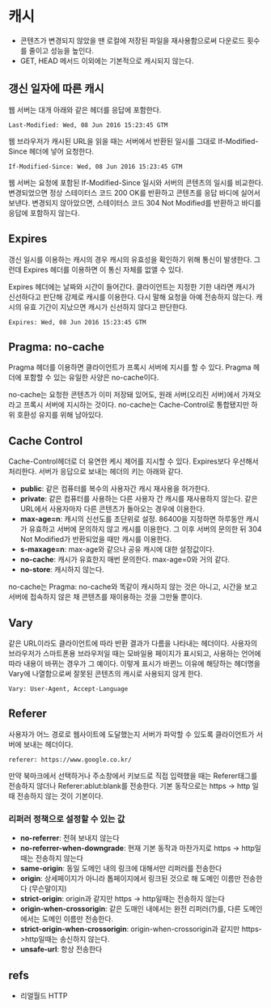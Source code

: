 # 캐시

* 콘텐츠가 변경되지 않았을 땐 로컬에 저장된 파일을 재사용함으로써 다운로드 횟수를 줄이고 성능을 높인다.
* GET, HEAD 메서드 이외에는 기본적으로 캐시되지 않는다.

## 갱신 일자에 따른 캐시

웹 서버는 대개 아래와 같은 헤더를 응답에 포함한다.

```text
Last-Modified: Wed, 08 Jun 2016 15:23:45 GTM
```

웹 브라우저가 캐시된 URL을 읽을 때는 서버에서 반환된 일시를 그대로 If-Modified-Since 헤더에 넣어 요청한다.

```text
If-Modified-Since: Wed, 08 Jun 2016 15:23:45 GTM
```

웹 서버는 요청에 포함된 If-Modified-Since 일시와 서버의 콘텐츠의 일시를 비교한다. 변경되었으면 정상 스테이터스 코드 200 OK를 반환하고 콘텐츠를 응답 바디에 실어서 보낸다. 변경되지 않아았으면, 스테이터스 코드 304 Not Modified를 반환하고 바디를 응답에 포함하지 않는다.

## Expires

갱신 일시를 이용하는 캐시의 경우 캐시의 유효성을 확인하기 위해 통신이 발생한다. 그런데 Expires 헤더를 이용하면 이 통신 자체를 없앨 수 있다.

Expires 헤더에는 날짜와 시간이 들어간다. 클라이언트는 지정한 기한 내라면 캐시가 신선하다고 판단해 강제로 캐시를 이용한다. 다시 말해 요청을 아예 전송하지 않는다. 캐시의 유효 기간이 지났으면 캐시가 신선하지 않다고 판단한다.

```text
Expires: Wed, 08 Jun 2016 15:23:45 GTM
```

## Pragma: no-cache

Pragma 헤더를 이용하면 클라이언트가 프록시 서버에 지시를 할 수 있다. Pragma 헤더에 포함할 수 있는 유일한 사양은 no-cache이다.

no-cache는 요청한 콘텐츠가 이미 저장돼 있어도, 원래 서버\(오리진 서버\)에서 가져오라고 프록시 서버에 지시하는 것이다. no-cache는 Cache-Control로 통합됐지만 하위 호환성 유지를 위해 남아있다.

## Cache Control

Cache-Control헤더로 더 유연한 케시 제어를 지시할 수 있다. Expires보다 우선해서 처리한다. 서버가 응답으로 보내는 헤더의 키는 아래와 같다.

* **public**: 같은 컴퓨터를 복수의 사용자간 캐시 재사용을 허가한다.
* **private**: 같은 컴퓨터를 사용하는 다른 사용자 간 캐시를 재사용하지 않는다. 같은 URL에서 사용자마자 다른 콘텐츠가 돌아오는 경우에 이용한다.
* **max-age=n**: 캐시의 신선도를 초단위로 설정. 86400을 지정하면 하루동안 캐시가 유효하고 서버에 문의하지 않고 캐시를 이용한다. 그 이후 서버의 문의한 뒤 304 Not Modified가 반환되었을 때만 캐시를 이용한다.
* **s-maxage=n**: max-age와 같으나 공유 캐시에 대한 설정값이다.
* **no-cache**: 캐시가 유효한지 매번 문의한다. max-age=0와 거의 같다.
* **no-store**: 캐시하지 않는다.

no-cache는 Pragma: no-cache와 똑같이 캐시하지 않는 것은 아니고, 시간을 보고 서버에 접속하지 않은 채 콘텐츠를 재이용하는 것을 그만둘 뿐이다.

## Vary

같은 URL이라도 클라이언트에 따라 반환 결과가 다름을 나타내는 헤더이다. 사용자의 브라우저가 스마트폰용 브라우저일 때는 모바일용 페이지가 표시되고, 사용하는 언어에 따라 내용이 바뀌는 경우가 그 예이다. 이렇게 표시가 바뀐느 이유에 해당하는 헤더명을 Vary에 나열함으로써 잘못된 콘텐츠의 캐시로 사용되지 않게 한다.

```text
Vary: User-Agent, Accept-Language
```

## Referer

사용자가 어느 경로로 웹사이트에 도달했는지 서버가 파악할 수 있도록 클라이언트가 서버에 보내는 헤더이다.

```text
referer: https://www.google.co.kr/
```

만약 북마크에서 선택하거나 주소창에서 키보드로 직접 입력했을 때는 Referer태그를 전송하지 않더나 Referer:ablut:blank를 전송한다. 기본 동작으로는 https -&gt; http 일때 전송하지 않는 것이 기본이다.

### 리퍼러 정책으로 설정할 수 있는 값

* **no-referrer**: 전혀 보내지 않는다
* **no-referrer-when-downgrade**: 현재 기본 동작과 마찬가지로 https -&gt; http일때는 전송하지 않는다
* **same-origin**: 동일 도메인 내의 링크에 대해서만 리퍼러를 전송한다
* **origin**: 상세페이지가 아니라 톱페이지에서 링크된 것으로 해 도메인 이름만 전송한다 \(무슨말이지\)
* **strict-origin**: origin과 같지만 https -&gt; http일때는 전송하지 않는다
* **origin-when-crossorigin**: 같은 도매인 내에서는 완전 리퍼러\(?\)를, 다른 도메인에서는 도메인 이름만 전송한다.
* **strict-origin-when-crossorigin**: origin-when-crossorigin과 같지만 https-&gt;http일때는 송신하지 않는다.
* **unsafe-url**: 항상 전송한다

## refs

* 리얼월드 HTTP

